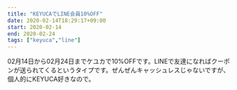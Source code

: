 ```yaml
---
title: "KEYUCAでLINE会員10%OFF"
date: 2020-02-14T18:29:17+09:00
start: 2020-02-14
end: 2020-02-24
tags: ["keyuca","line"]
---
```


02月14日から02月24日までケユカで10%OFFです。LINEで友達になればクーポンが送られてくるというタイプです。ぜんぜんキャッシュレスじゃないですが、個人的にKEYUCA好きなので。
